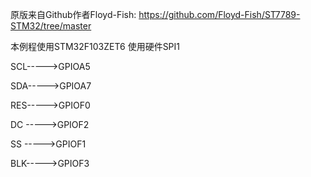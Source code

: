 原版来自Github作者Floyd-Fish: https://github.com/Floyd-Fish/ST7789-STM32/tree/master

本例程使用STM32F103ZET6
使用硬件SPI1  

SCL----->GPIOA5

SDA----->GPIOA7

RES----->GPIOF0

DC ----->GPIOF2

SS ----->GPIOF1

BLK----->GPIOF3

